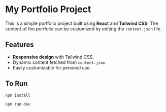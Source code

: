 # My Portfolio Project

This is a simple portfolio project built using **React** and **Tailwind CSS**. The content of the portfolio can be customized by editing the `content.json` file.

## Features

- **Responsive design** with Tailwind CSS.
- Dynamic content fetched from `content.json`.
- Easily customizable for personal use.

## To Run

```bash
npm install

npm run dev
